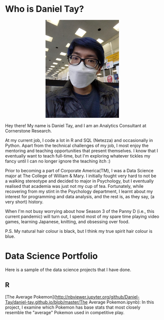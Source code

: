 # Who is Daniel Tay?

<p align="center"><img src="/Profile.jpg" alt="Profile" width="240px" class="center"/></p>

Hey there! My name is Daniel Tay, and I am an Analytics Consultant at Cornerstone Research.

At my current job, I code a lot in R and SQL (Netezza) and occasionally in Python. Apart from the technical challenges of my job, I most enjoy the mentoring and teaching opportunities that present themselves. I know that I eventually want to teach full-time, but I'm exploring whatever tickles my fancy until I can no longer ignore the teaching itch :)

Prior to becoming a part of Corporate America(TM), I was a Data Science major at The College of William & Mary. I initially fought very hard to not be a walking stereotype and decided to major in Psychology, but I eventually realised that academia was just not my cup of tea. Fortunately, while recovering from my stint in the Psychology department, I learnt about my interest for programming and data analysis, and the rest is, as they say, (a very short) history.

When I'm not busy worrying about how Season 3 of the Panny D (i.e., this current pandemic) will turn out, I spend most of my spare time playing video games, learning Japanese, knitting, and obsessing over food.

P.S. My natural hair colour is black, but I think my true spirit hair colour is blue.

# Data Science Portfolio

Here is a sample of the data science projects that I have done.

## R

[The Average Pokemon](http://nbviewer.jupyter.org/github/Daniel-Tay/daniel-tay.github.io/blob/master/The Average Pokemon.ipynb): In this project, I examine which Pokemon has base stats that most closely resemble the "average" Pokemon used in competitive play.